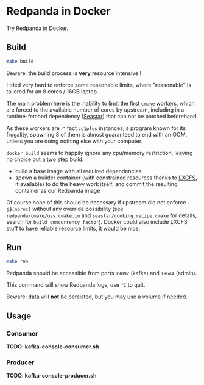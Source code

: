 # Redpanda in Docker

Try [Redpanda](https://github.com/vectorizedio/redpanda) in Docker.

## Build

```sh
make build
```

Beware: the build process is **very** resource intensive !

I tried very hard to enforce some reasonable limits, where "reasonable" is tailored for an 8 cores / 16GB laptop.

The main problem here is the inability to limit the first `cmake` workers, which are forced to the available number of cores by upstream, including in a runtime-fetched dependency ([Seastar](https://github.com/scylladb/seastar)) that can not be patched beforehand.

As these workers are in fact `cc1plus` instances, a program known for its frugality, spawning 8 of them is almost guaranteed to end with an OOM, unless you are doing nothing else with your computer.

`docker build` seems to happily ignore any cpu/memory restriction, leaving no choice but a two step build:
  - build a base image with all required dependencies
  - spawn a builder container (with constrained resources thanks to [LXCFS](https://github.com/lxc/lxcfs), if available) to do the heavy work itself, and commit the resulting container as our Redpanda image

Of course none of this should be necessary if upstream did not enforce `-j$(nproc)` without any override possibility (see `redpanda/cmake/oss.cmake.in` and `seastar/cooking_recipe.cmake` for details, search for `build_concurrency_factor`). Docker could also include LXCFS stuff to have reliable resource limits, it would be nice.

## Run

```sh
make run
```

Redpanda should be accessible from ports `19092` (kafka) and `19644` (admin).

This command will show Redpanda logs, use `^C` to quit.

Beware: data will **not** be persisted, but you may use a volume if needed.

## Usage

### Consumer

**TODO: kafka-console-consumer.sh**

### Producer

**TODO: kafka-console-producer.sh**
